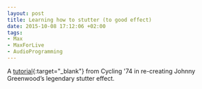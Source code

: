 ```yaml
---
layout: post
title: Learning how to stutter (to good effect)
date: 2015-10-08 17:12:06 +02:00
tags:
- Max
- MaxForLive
- AudioProgramming
---
```


A [tutorial](https://cycling74.com/articles/learning-how-to-stutter-to-good-effect){:target="_blank"} from Cycling '74 in re-creating Johnny Greenwood’s legendary stutter effect.
